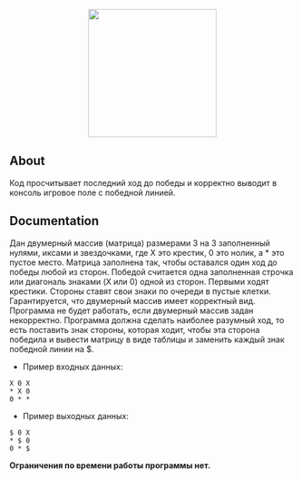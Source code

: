 <p align="center">
      <img src="https://i.ibb.co/sKnGcC7/unnamed.jpg" width="226">
</p>

## About

Код просчитывает последний ход до победы и корректно выводит в консоль игровое поле с победной линией.

## Documentation

Дан двумерный массив (матрица) размерами 3 на 3 заполненный нулями, иксами и звездочками, где X это крестик, 0 это нолик, а * это пустое место. Матрица заполнена так, чтобы оставался один ход до победы любой из сторон. Победой считается одна заполненная строчка или диагональ знаками (X или 0) одной из сторон. Первыми ходят крестики. Стороны ставят свои знаки по очереди в пустые клетки.
Гарантируется, что двумерный массив имеет корректный вид. Программа не будет работать, если двумерный массив задан некорректно.
Программа должна сделать наиболее разумный ход, то есть поставить знак стороны, которая ходит, чтобы эта сторона победила и вывести матрицу в виде таблицы и заменить каждый знак победной линии на $.
- Пример входных данных:
```
X 0 X
* X 0
0 * *
```
- Пример выходных данных:
```
$ 0 X
* $ 0
0 * $
```
**Ограничения по времени работы программы нет.**
